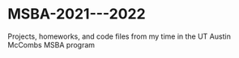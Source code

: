 # MSBA-2021---2022

Projects, homeworks, and code files from my time in the UT Austin McCombs MSBA program

